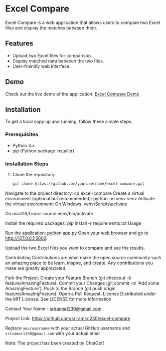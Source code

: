 # Excel Compare

Excel Compare is a web application that allows users to compare two Excel files and display the matches between them.

## Features

- Upload two Excel files for comparison.
- Display matched data between the two files.
- User-friendly web interface.

## Demo

Check out the live demo of the application: [Excel Compare Demo](https://sriramsri230.pythonanywhere.com/)

## Installation

To get a local copy up and running, follow these simple steps:

### Prerequisites

- Python 3.x
- pip (Python package installer)

### Installation Steps

1. Clone the repository:
   ```bash
   git clone https://github.com/yourusername/excel-compare.git
Navigate to the project directory:
cd excel-compare
Create a virtual environment (optional but recommended):
python -m venv venv
Activate the virtual environment:
On Windows:
venv\Scripts\activate

On macOS/Linux:
source venv/bin/activate

Install the required packages:
pip install -r requirements.txt
Usage

Run the application:
python app.py
Open your web browser and go to http://127.0.0.1:5000.

Upload the two Excel files you want to compare and see the results.

Contributing
Contributions are what make the open source community such an amazing place to be learn, inspire, and create. Any contributions you make are greatly appreciated.

Fork the Project.
Create your Feature Branch (git checkout -b feature/AmazingFeature).
Commit your Changes (git commit -m 'Add some AmazingFeature').
Push to the Branch (git push origin feature/AmazingFeature).
Open a Pull Request.
License
Distributed under the MIT License. See LICENSE for more information.

Contact
Your Name - sriramsri230@gmail.com

Project Link: https://github.com/sriramsri230/excel-compare

Replace `yourusername` with your actual GitHub username and `sriramsri230@gmail.com` with your actual email

Note: The project has been created by ChatGpt!
